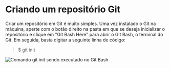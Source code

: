 # Criando um repositório Git
Criar um repositório em Git é muito simples. Uma vez instalado o Git na máquina, aperte com o botão direito na pasta em que se deseja inicializar o repositório e clique em "Git Bash Here" para abrir o Git Bash, o terminal do Git.
Em seguida, basta digitar a seguinte linha de código:

>$ git init

![Comando git init sendo executado no Git Bash](git_init.png)
